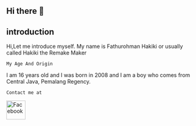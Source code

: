 ## Hi there 👋
## introduction

Hi,Let me introduce myself. My name is Fathurohman Hakiki or usually called Hakiki the Remake Maker

```My Age And Origin```

I am 16 years old and I was born in 2008 and I am a boy who comes from Central Java, Pemalang Regency.

```Contact me at ```

<a href="https://www.facebook.com/HakikiXDC" target="_blank">
    <img src="https://upload.wikimedia.org/wikipedia/commons/5/51/Facebook_f_logo_%282019%29.svg" alt="Facebook" style="width:50px;height:50px;">
</a>
